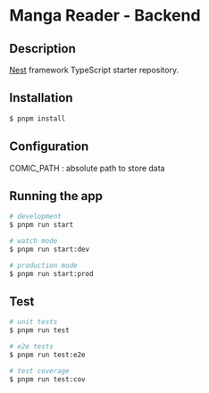 # Manga Reader - Backend

## Description

[Nest](https://github.com/nestjs/nest) framework TypeScript starter repository.

## Installation

```bash
$ pnpm install
```

## Configuration

COMIC_PATH : absolute path to store data

## Running the app

```bash
# development
$ pnpm run start

# watch mode
$ pnpm run start:dev

# production mode
$ pnpm run start:prod
```

## Test

```bash
# unit tests
$ pnpm run test

# e2e tests
$ pnpm run test:e2e

# test coverage
$ pnpm run test:cov
```